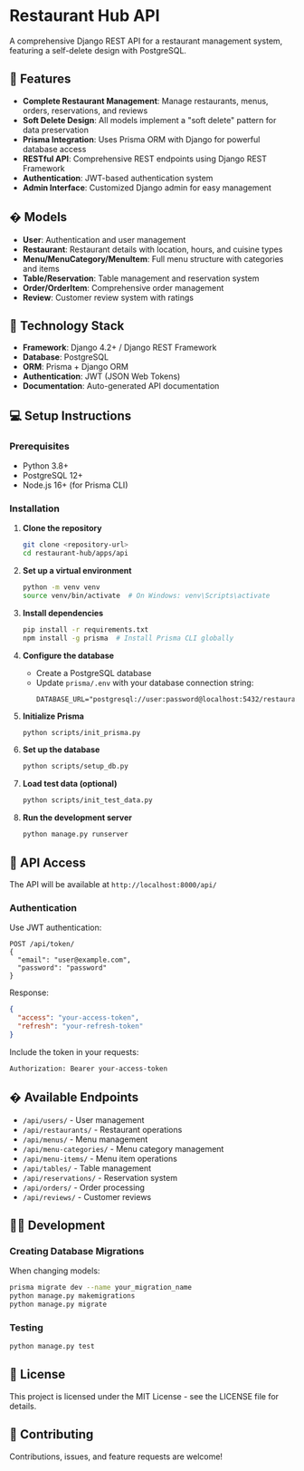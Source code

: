 # Restaurant Hub API

A comprehensive Django REST API for a restaurant management system, featuring a self-delete design with PostgreSQL.

## 🚀 Features

- **Complete Restaurant Management**: Manage restaurants, menus, orders, reservations, and reviews
- **Soft Delete Design**: All models implement a "soft delete" pattern for data preservation
- **Prisma Integration**: Uses Prisma ORM with Django for powerful database access
- **RESTful API**: Comprehensive REST endpoints using Django REST Framework
- **Authentication**: JWT-based authentication system
- **Admin Interface**: Customized Django admin for easy management

## � Models

- **User**: Authentication and user management
- **Restaurant**: Restaurant details with location, hours, and cuisine types
- **Menu/MenuCategory/MenuItem**: Full menu structure with categories and items
- **Table/Reservation**: Table management and reservation system
- **Order/OrderItem**: Comprehensive order management
- **Review**: Customer review system with ratings

## 🔧 Technology Stack

- **Framework**: Django 4.2+ / Django REST Framework
- **Database**: PostgreSQL
- **ORM**: Prisma + Django ORM
- **Authentication**: JWT (JSON Web Tokens)
- **Documentation**: Auto-generated API documentation

## 💻 Setup Instructions

### Prerequisites

- Python 3.8+
- PostgreSQL 12+
- Node.js 16+ (for Prisma CLI)

### Installation

1. **Clone the repository**
   ```bash
   git clone <repository-url>
   cd restaurant-hub/apps/api
   ```

2. **Set up a virtual environment**
   ```bash
   python -m venv venv
   source venv/bin/activate  # On Windows: venv\Scripts\activate
   ```

3. **Install dependencies**
   ```bash
   pip install -r requirements.txt
   npm install -g prisma  # Install Prisma CLI globally
   ```

4. **Configure the database**
   - Create a PostgreSQL database
   - Update `prisma/.env` with your database connection string:
     ```
     DATABASE_URL="postgresql://user:password@localhost:5432/restaurant_hub"
     ```

5. **Initialize Prisma**
   ```bash
   python scripts/init_prisma.py
   ```

6. **Set up the database**
   ```bash
   python scripts/setup_db.py
   ```

7. **Load test data (optional)**
   ```bash
   python scripts/init_test_data.py
   ```

8. **Run the development server**
   ```bash
   python manage.py runserver
   ```

## 🔑 API Access

The API will be available at `http://localhost:8000/api/`

### Authentication

Use JWT authentication:
```
POST /api/token/
{
  "email": "user@example.com",
  "password": "password"
}
```

Response:
```json
{
  "access": "your-access-token",
  "refresh": "your-refresh-token"
}
```

Include the token in your requests:
```
Authorization: Bearer your-access-token
```

## � Available Endpoints

- `/api/users/` - User management
- `/api/restaurants/` - Restaurant operations
- `/api/menus/` - Menu management
- `/api/menu-categories/` - Menu category management
- `/api/menu-items/` - Menu item operations
- `/api/tables/` - Table management
- `/api/reservations/` - Reservation system
- `/api/orders/` - Order processing
- `/api/reviews/` - Customer reviews

## 👩‍💻 Development

### Creating Database Migrations

When changing models:

```bash
prisma migrate dev --name your_migration_name
python manage.py makemigrations
python manage.py migrate
```

### Testing

```bash
python manage.py test
```

## 📄 License

This project is licensed under the MIT License - see the LICENSE file for details.

## 🤝 Contributing

Contributions, issues, and feature requests are welcome!

